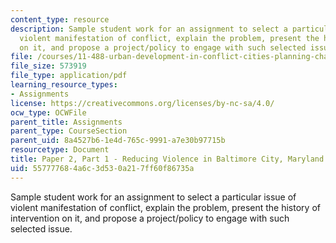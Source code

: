 ```yaml
---
content_type: resource
description: Sample student work for an assignment to select a particular issue of
  violent manifestation of conflict, explain the problem, present the history of intervention
  on it, and propose a project/policy to engage with such selected issue.
file: /courses/11-488-urban-development-in-conflict-cities-planning-challenges-and-policy-innovations-fall-2015/557777684a6c3d530a217ff60f86735a_MIT11_488F15_Paper2Part1.pdf
file_size: 573919
file_type: application/pdf
learning_resource_types:
- Assignments
license: https://creativecommons.org/licenses/by-nc-sa/4.0/
ocw_type: OCWFile
parent_title: Assignments
parent_type: CourseSection
parent_uid: 8a4527b6-1e4d-765c-9991-a7e30b97715b
resourcetype: Document
title: Paper 2, Part 1 - Reducing Violence in Baltimore City, Maryland
uid: 55777768-4a6c-3d53-0a21-7ff60f86735a
---
```

Sample student work for an assignment to select a particular issue of violent manifestation of conflict, explain the problem, present the history of intervention on it, and propose a project/policy to engage with such selected issue.